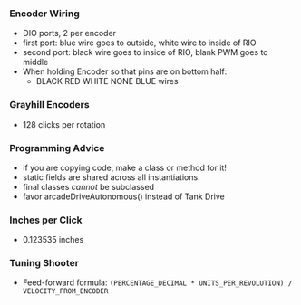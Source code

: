 ### Encoder Wiring

- DIO ports, 2 per encoder
- first port: blue wire goes to outside, white wire to inside of RIO
- second port: black wire goes to inside of RIO, blank PWM goes to middle
- When holding Encoder so that pins are on bottom half:
	+ BLACK RED WHITE NONE BLUE wires

### Grayhill Encoders

- 128 clicks per rotation
	
### Programming Advice

- if you are copying code, make a class or method for it!
- static fields are shared across all instantiations.
- final classes *cannot* be subclassed
- favor arcadeDriveAutonomous() instead of Tank Drive

### Inches per Click

- 0.123535 inches

### Tuning Shooter

- Feed-forward formula: `(PERCENTAGE_DECIMAL * UNITS_PER_REVOLUTION) / VELOCITY_FROM_ENCODER`